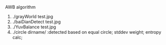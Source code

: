 AWB algorithm

1. ./grayWorld test.jpg
2. ./baiDianDetect test.jpg
2. ./YuvBalance test.jpg
3. ./circle dirname/ :detected based on equal circle; stddev weight; entropy calc;


